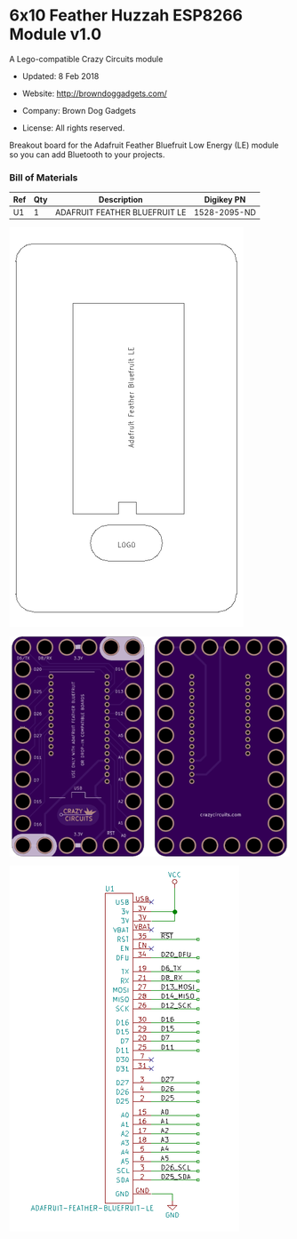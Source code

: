 <!--- start title --->
# 6x10 Feather Huzzah ESP8266 Module v1.0
A Lego-compatible Crazy Circuits module

- Updated: 8 Feb 2018

- Website: http://browndoggadgets.com/
- Company: Brown Dog Gadgets
- License: All rights reserved.
<!--- end title --->

Breakout board for the Adafruit Feather Bluefruit Low Energy (LE) module so you can add Bluetooth to your projects.

<!--- bom start --->
### Bill of Materials

|Ref|Qty|Description|Digikey PN|
|---|---|-----------|------|
|U1|1|ADAFRUIT FEATHER BLUEFRUIT LE|1528-2095-ND|

<!--- bom end --->

![Assembly Diagram](assembly.png)

![Gerber Preview](preview.png)

![Schematic](schematic.png)
